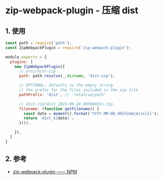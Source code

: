 # zip-webpack-plugin - 压缩 dist

## 1. 使用

```js
const path = require('path');
const ZipWebpackPlugin = require('zip-webpack-plugin');

module.exports = {
  plugins: [
    new ZipWebpackPlugin({
      // proj/dist-zip
      path: path.resolve(__dirname, 'dist-zip'), 

      // OPTIONAL: defaults to the empty string
      // the prefix for the files included in the zip file
      pathPrefix: 'dist', // 'relative/path'

      // dist-zip/dist_2023-08-20_09h08m55s.zip
      filename: (function getFilename() {
        const date = moment().format('YYYY-MM-DD_HH[h]mm[m]ss[s]');
        return `dist_${date}`;
      }()),

    }),
  ]
}
```

## 2. 参考

* [zip-webpack-plugin —— NPM](https://www.npmjs.com/package/zip-webpack-plugin)